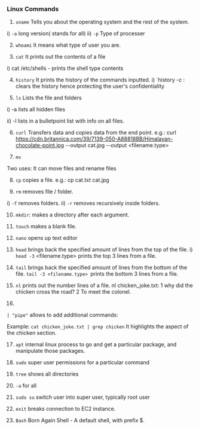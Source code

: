 ### Linux Commands ### 
1. ` uname `
 Tells you about the operating system and the rest of the system.

i) `-a` long version( stands for all)
ii) `-p` Type of processer

2. `whoami`
 It means what type of user you are. 

3. `cat`
It prints out the contents of a file

i) cat /etc/shells - prints the shell type contents

4. `history`
It prints the history of the commands inputted.
i) `history -c : clears the history hence protecting the user's confidentiality

5. `ls`
Lists the file and folders

i) -a lists all hidden files

ii) -l lists in a bulletpoint list with info on all files.

6. `curl`
Transfers data and copies data from the end point.
e.g.: curl https://cdn.britannica.com/39/7139-050-A88818BB/Himalayan-chocolate-point.jpg --output cat.jpg
--output <filename.type>

7. `mv`

Two uses: It can move files and  rename files

8. `cp`
copies a file.
e.g.: cp cat.txt cat.jpg

9. `rm`
removes file / folder.

i) `-f` removes folders.
ii) `-r` removes recursively inside folders.

10. `mkdir`: makes a directory after each argument. 

11)  `touch`
makes a blank file.

12) `nano`
opens up text editor

13) `head`
brings back the specified amount of lines from the top of the file.
i) `head -3` <filename.type> prints the top 3 lines from a file.

14) `tail`
 brings back the specified amount of lines from the bottom of the file.
`tail -3 <filename.type> `prints the bottom 3 lines from a file.

15) `nl`
prints out the number lines of a file.
nl chicken_joke.txt:
1 why did the chicken cross the road?
2 To meet the colonel.

16) 
`| "pipe"` allows to add additional commands:

Example: `cat chicken_joke.txt | grep chicken`
It highlights the aspect of the chicken section. 


17) `apt`
  internal linux process to go and get a particular package, and manipulate those packages.

18) `sudo`
super user permissions for a particular command

19) `tree`
shows all directories

20) `-a`  for all

21) `sudo su`
switch user  into super user, typically root user

22) `exit` 
breaks connection to EC2 instance.

23) `Bash`
Born Again Shell - A default shell, with prefix $. 
